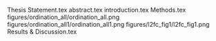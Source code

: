 Thesis Statement.tex
abstract.tex
introduction.tex
Methods.tex
figures/ordination_all/ordination_all.png
figures/ordination_all1/ordination_all1.png
figures/l2fc_fig1/l2fc_fig1.png
Results & Discussion.tex
